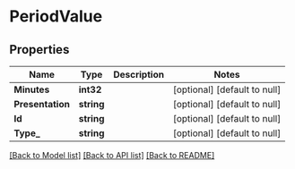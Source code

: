 # PeriodValue

## Properties
Name | Type | Description | Notes
------------ | ------------- | ------------- | -------------
**Minutes** | **int32** |  | [optional] [default to null]
**Presentation** | **string** |  | [optional] [default to null]
**Id** | **string** |  | [optional] [default to null]
**Type_** | **string** |  | [optional] [default to null]

[[Back to Model list]](../README.md#documentation-for-models) [[Back to API list]](../README.md#documentation-for-api-endpoints) [[Back to README]](../README.md)

